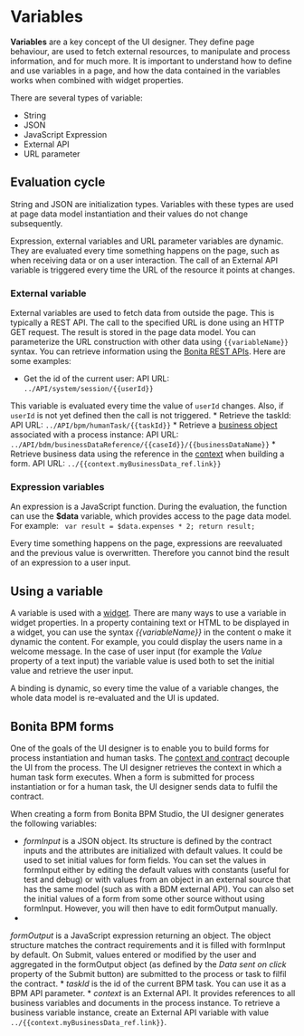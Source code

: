 # Variables

**Variables** are a key concept of the UI designer. They define page behaviour, are used to
fetch external resources, to manipulate and
process information, and for much more.
It is important to understand how to define and use variables in a page, and how the data contained in the variables
works when combined with widget properties.

There are several types of variable:

* String
* JSON
* JavaScript Expression
* External API
* URL parameter

## Evaluation cycle

String and JSON are initialization types. Variables with these types are used at page data
model instantiation and their values do not change subsequently. 

Expression, external variables and URL parameter variables are dynamic. They are evaluated every time something happens
on the page, such as when receiving data or on a user interaction. 
The call of an External API variable is triggered every time the URL of the resource it points at changes.

### External variable

External variables are used to fetch data from outside the page. This is typically
a REST API.
The call to the specified URL is done using an HTTP GET request. The result is stored in the page data model.
You can parameterize the URL construction with other data using `{{variableName}}` syntax.
You can retrieve information using the [Bonita REST APIs](rest-api.md). Here are some examples:

* Get the id of the current user: API URL:
`../API/system/session/{{userId}}`

This variable is evaluated every time the value of
`userId` changes. Also, if
`userId` is not yet defined then the call is not triggered.
* 
Retrieve the taskId:
API URL: `../API/bpm/humanTask/{{taskId}}`
* 
Retrieve a [business object](bdm-api.md) associated with a process instance:
API URL: `../API/bdm/businessDataReference/{{caseId}}/{{businessDataName}}`
* 
Retrieve business data using the reference in the [context](contracts-and-contexts.md) when building a form.
API URL: `../{{context.myBusinessData_ref.link}}`

### Expression variables

An expression is a JavaScript function. During the evaluation, the function can use the
**$data** variable, which provides access to the page data model. For example:
`
var result = $data.expenses * 2;
    return result;`

Every time something happens on the
page, expressions are reevaluated and the previous value is overwritten. Therefore you cannot bind the result
of an expression to a user input.

## Using a variable

A variable is used with a [widget](widgets.md).
There are many ways to use a variable in widget properties.
In a property containing text or HTML to be displayed in a widget, you can use the syntax _{{variableName}}_ in the content o make it dynamic the
content. For example, you could display the users name in a welcome message.
In the case of user input (for example the _Value_ property of a text input) the variable value is used both to set
the initial
value and retrieve the user input.

A binding is dynamic, so every time the value of a variable changes, the whole data model is re-evaluated and the UI is updated.

## Bonita BPM forms

One of the goals of the UI designer is to enable you to build forms for process instantiation and human tasks.
The [context and contract](contracts-and-contexts.md) decouple the UI from the process. The UI designer
retrieves the context in which a human task form executes. When a form is submitted for process instantiation or for a human task, the UI designer
sends data to fulfil the contract.

When creating a form from Bonita BPM Studio, the UI designer generates the following variables:

* _formInput_ is a JSON object.
Its structure is defined by the contract inputs and the attributes are initialized with default values. It could be
used to set initial values for form fields.
You can set the values in formInput either by editing the default values with constants (useful for test and debug)
or with values from an object in an external source that has the same model (such as with a BDM external API).
You can also set the initial values of a form from some other source without using formInput. However, you will then
have to edit formOutput manually.
* 
_formOutput_ is a JavaScript expression returning an object.
The object structure matches the contract requirements and it is filled with formInput by default. On Submit, values entered
or modified by the user and aggregated in the formOutput object (as defined by the _Data sent on click_
property
of the Submit button) are submitted to the process or task to filfil the contract.
* 
_taskId_ is the id of the current BPM task. You can use it as a BPM API parameter.
* 
_context_ is an External API.
It provides references to all business variables and documents in the process instance. To retrieve a business
variable instance, create an External API variable with value `../{{context.myBusinessData_ref.link}}`.
